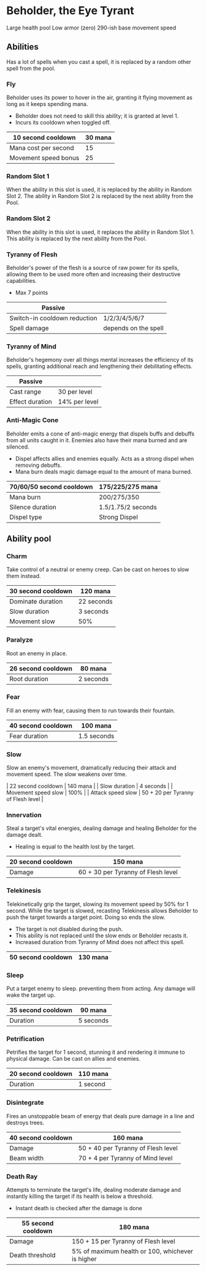 # Beholder, the Eye Tyrant

Large health pool
Low armor (zero)
290-ish base movement speed

## Abilities

Has a lot of spells
when you cast a spell, it is replaced by a random other spell from the pool.

### Fly

Beholder uses its power to hover in the air, granting it flying movement as long as it keeps spending mana.
 - Beholder does not need to skill this ability; it is granted at level 1.
 - Incurs its cooldown when toggled off.

| 10 second cooldown | 30 mana |
|---|---|
| Mana cost per second | 15 |
| Movement speed bonus | 25 |

### Random Slot 1

When the ability in this slot is used, it is replaced by the ability in Random Slot 2.
The ability in Random Slot 2 is replaced by the next ability from the Pool.

### Random Slot 2

When the ability in this slot is used, it replaces the ability in Random Slot 1.
This ability is replaced by the next ability from the Pool.
 
### Tyranny of Flesh

Beholder's power of the flesh is a source of raw power for its spells, allowing them to be used more often and increasing their destructive capabilities.
 - Max 7 points

| Passive | |
|---|---|
| Switch-in cooldown reduction | 1/2/3/4/5/6/7 |
| Spell damage | depends on the spell |

### Tyranny of Mind

Beholder's hegemony over all things mental increases the efficiency of its spells, granting additional reach and lengthening their debilitating effects.

| Passive | |
|---|---|
| Cast range | 30 per level |
| Effect duration | 14% per level |

### Anti-Magic Cone

Beholder emits a cone of anti-magic energy that dispels buffs and debuffs from all units caught in it. Enemies also have their mana burned and are silenced.
 - Dispel affects allies and enemies equally. Acts as a strong dispel when removing debuffs.
 - Mana burn deals magic damage equal to the amount of mana burned.

| 70/60/50 second cooldown | 175/225/275 mana |
|---|---|
| Mana burn | 200/275/350 |
| Silence duration | 1.5/1.75/2 seconds |
| Dispel type | Strong Dispel |

## Ability pool

### Charm

Take control of a neutral or enemy creep. Can be cast on heroes to slow them instead.

| 30 second cooldown | 120 mana |
|---|---|
| Dominate duration | 22 seconds |
| Slow duration | 3 seconds |
| Movement slow | 50% |

### Paralyze

Root an enemy in place.

| 26 second cooldown | 80 mana |
|---|---|
| Root duration | 2 seconds |

### Fear

Fill an enemy with fear, causing them to run towards their fountain.

| 40 second cooldown | 100 mana |
|---|---|
| Fear duration | 1.5 seconds |

### Slow
 
Slow an enemy's movement, dramatically reducing their attack and movement speed. The slow weakens over time.

| 22 second cooldown | 140 mana |
| Slow duration | 4 seconds |
| Movement speed slow | 100% |
| Attack speed slow | 50 + 20 per Tyranny of Flesh level |

### Innervation

Steal a target's vital energies, dealing damage and healing Beholder for the damage dealt.
 - Healing is equal to the health lost by the target.

| 20 second cooldown | 150 mana |
|---|---|
| Damage | 60 + 30 per Tyranny of Flesh level |

### Telekinesis

Telekinetically grip the target, slowing its movement speed by 50% for 1 second. While the target is slowed, recasting Telekinesis allows Beholder to push the target towards a target point. Doing so ends the slow.
 - The target is not disabled during the push.
 - This ability is not replaced until the slow ends or Beholder recasts it.
 - Increased duration from Tyranny of Mind does not affect this spell.

| 50 second cooldown | 130 mana |
|---|---|

### Sleep

Put a target enemy to sleep. preventing them from acting. Any damage will wake the target up.

| 35 second cooldown | 90 mana |
|---|---|
| Duration | 5 seconds |

### Petrification

Petrifies the target for 1 second, stunning it and rendering it immune to physical damage. Can be cast on allies and enemies.

| 20 second cooldown | 110 mana |
|---|---|
| Duration | 1 second |

### Disintegrate

Fires an unstoppable beam of energy that deals pure damage in a line and destroys trees.

| 40 second cooldown | 160 mana |
|---|---|
| Damage | 50 + 40 per Tyranny of Flesh level |
| Beam width | 70 + 4 per Tyranny of Mind level |

### Death Ray

Attempts to terminate the target's life, dealing moderate damage and instantly killing the target if its health is below a threshold.
 - Instant death is checked after the damage is done

| 55 second cooldown | 180 mana |
|---|---|
| Damage | 150 + 15 per Tyranny of Flesh level |
| Death threshold | 5% of maximum health or 100, whichever is higher |
